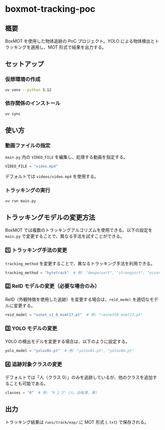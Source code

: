 # boxmot-tracking-poc

## 概要
BoxMOT を使用した物体追跡の PoC プロジェクト。YOLO による物体検出とトラッキングを適用し、MOT 形式で結果を出力する。

## セットアップ

### 仮想環境の作成
```bash
uv venv --python 3.12
```

### 依存関係のインストール
```bash
uv sync
```

## 使い方

### 動画ファイルの指定
`main.py` 内の `VIDEO_FILE` を編集し、処理する動画を指定する。
```python
VIDEO_FILE = "video.mp4"
```
デフォルトでは `videos/video.mp4` を使用する。

### トラッキングの実行
```bash
uv run main.py
```

## トラッキングモデルの変更方法
BoxMOT では複数のトラッキングアルゴリズムを使用できる。以下の設定を `main.py` で変更することで、異なる手法を試すことができる。

### 1️⃣ トラッキング手法の変更
`tracking_method` を変更することで、異なるトラッキング手法を利用できる。
```python
tracking_method = "bytetrack"  # 例: "deepocsort", "strongsort", "ocsort"
```

### 2️⃣ ReID モデルの変更（必要な場合のみ）
ReID（外観特徴を使用した追跡）を変更する場合は、`reid_model` を適切なモデルに変更する。
```python
reid_model = "osnet_x1_0_msmt17.pt"  # 例: "resnet50_msmt17.pt"
```

### 3️⃣ YOLO モデルの変更
YOLO の検出モデルを変更する場合は、以下のように設定する。
```python
yolo_model = "yolov8n.pt"  # 例: "yolov8s.pt", "yolov8m.pt"
```

### 4️⃣ 追跡対象クラスの変更
デフォルトでは「人（クラス 0）」のみを追跡しているが、他のクラスを追加することも可能である。
```python
classes = "0"  # 例: "0 2 3"（人、自転車、車）
```

## 出力
トラッキング結果は `runs/track/exp/` に MOT 形式 (`.txt`) で保存される。
